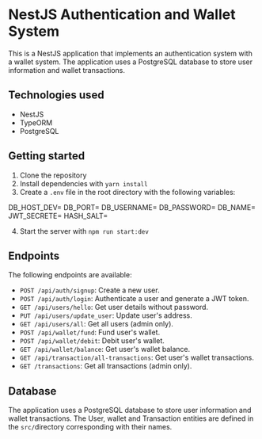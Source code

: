 # NestJS Authentication and Wallet System

This is a NestJS application that implements an authentication system with a wallet system. The application uses a PostgreSQL database to store user information and wallet transactions.

## Technologies used

- NestJS
- TypeORM
- PostgreSQL

## Getting started

1. Clone the repository
2. Install dependencies with `yarn install`
3. Create a `.env` file in the root directory with the following variables:

DB_HOST_DEV=<database host>
DB_PORT=<database port>
DB_USERNAME=<database username>
DB_PASSWORD=<database password>
DB_NAME=<database name>
JWT_SECRETE=<secrete key for JWT>
HASH_SALT=<number of salrounds for bcrypt>

4. Start the server with `npm run start:dev`

## Endpoints

The following endpoints are available:

- `POST /api/auth/signup`: Create a new user.
- `POST /api/auth/login`: Authenticate a user and generate a JWT token.
- `GET /api/users/hello`: Get user details without password.
- `PUT /api/users/update_user`: Update user's address.
- `GET /api/users/all`: Get all users (admin only).
- `POST /api/wallet/fund`: Fund user's wallet.
- `POST /api/wallet/debit`: Debit user's wallet.
- `GET /api/wallet/balance`: Get user's wallet balance.
- `GET /api/transaction/all-transactions`: Get user's wallet transactions.
- `GET /transactions`: Get all transactions (admin only).

## Database

The application uses a PostgreSQL database to store user information and wallet transactions. The User, wallet and Transaction entities are defined in the `src/`directory corresponding with their names.
